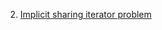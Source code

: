  2. [Implicit sharing iterator problem](https://doc.qt.io/qt-5/containers.html#implicit-sharing-iterator-problem)
